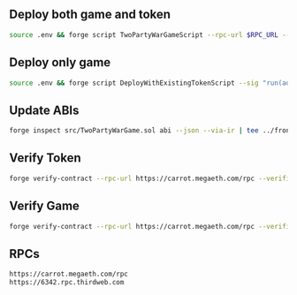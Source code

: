 ## Deploy both game and token

```bash
source .env && forge script TwoPartyWarGameScript --rpc-url $RPC_URL --broadcast --private-key $PRIVATE_KEY --legacy --via-ir
```

## Deploy only game

```bash
source .env && forge script DeployWithExistingTokenScript --sig "run(address)" 0x1234567890123456789012345678901234567890 --rpc-url $RPC_URL --broadcast --private-key $PRIVATE_KEY --legacy --via-ir
```

## Update ABIs

```bash
forge inspect src/TwoPartyWarGame.sol abi --json --via-ir | tee ../frontend/public/json_abi/MyContract.json > ../backend/json_abi/MyContract.json
```

## Verify Token

```bash
forge verify-contract --rpc-url https://carrot.megaeth.com/rpc --verifier blockscout --verifier-url https://explorer.testnet.riselabs.xyz/api/ 0x7dfDdF0aa8084dF7eD63f1ddBC0C1dce436a5e8c src/GachaToken.sol:GachaToken
```

## Verify Game

```bash
forge verify-contract --rpc-url https://carrot.megaeth.com/rpc --verifier blockscout --verifier-url https://explorer.testnet.riselabs.xyz/api/ 0x1234567890123456789012345678901234567890 src/TwoPartyWarGame.sol:TwoPartyWarGame
```


## RPCs

```bash
https://carrot.megaeth.com/rpc
https://6342.rpc.thirdweb.com
```